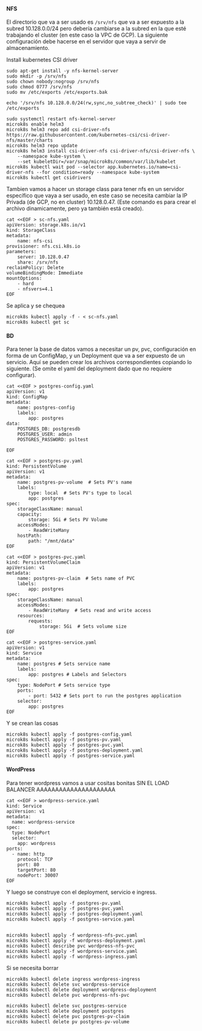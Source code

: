
#### NFS

El directorio que va a ser usado es `/srv/nfs` que va a ser expuesto a la subred 10.128.0.0/24 pero debería cambiarse a la subred en la que esté trabajando el cluster (en este caso la VPC de GCP). La siguiente configuración debe hacerse en el servidor que vaya a servir de almacenamiento.

Install kubernetes CSI driver

    sudo apt-get install -y nfs-kernel-server
    sudo mkdir -p /srv/nfs
    sudo chown nobody:nogroup /srv/nfs
    sudo chmod 0777 /srv/nfs
    sudo mv /etc/exports /etc/exports.bak

    echo '/srv/nfs 10.128.0.0/24(rw,sync,no_subtree_check)' | sudo tee /etc/exports

    sudo systemctl restart nfs-kernel-server
    microk8s enable helm3
    microk8s helm3 repo add csi-driver-nfs https://raw.githubusercontent.com/kubernetes-csi/csi-driver-nfs/master/charts
    microk8s helm3 repo update
    microk8s helm3 install csi-driver-nfs csi-driver-nfs/csi-driver-nfs \
        --namespace kube-system \
        --set kubeletDir=/var/snap/microk8s/common/var/lib/kubelet
    microk8s kubectl wait pod --selector app.kubernetes.io/name=csi-driver-nfs --for condition=ready --namespace kube-system
    microk8s kubectl get csidrivers

Tambien vamos a hacer un storage class para tener nfs en un servidor específico que vaya a ser usado, en este caso se necesita cambiar la IP Privada (de GCP, no en cluster) 10.128.0.47. (Este comando es para crear el archivo dinamicamente, pero ya también está creado).

    cat <<EOF > sc-nfs.yaml
    apiVersion: storage.k8s.io/v1
    kind: StorageClass
    metadata:
        name: nfs-csi
    provisioner: nfs.csi.k8s.io
    parameters:
        server: 10.128.0.47
        share: /srv/nfs
    reclaimPolicy: Delete
    volumeBindingMode: Immediate
    mountOptions:
        - hard
        - nfsvers=4.1
    EOF

Se aplica y se chequea

    microk8s kubectl apply -f - < sc-nfs.yaml
    microk8s kubectl get sc

#### BD

Para tener la base de datos vamos a necesitar un pv, pvc, configuración en forma de un ConfigMap, y un Deployment que va a ser expuesto de un servicio. Aquí se pueden crear los archivos correspondientes copiando lo siguiente. (Se omite el yaml del deployment dado que no requiere configurar).

    cat <<EOF > postgres-config.yaml
    apiVersion: v1
    kind: ConfigMap
    metadata:
        name: postgres-config
        labels:
            app: postgres
    data:
        POSTGRES_DB: postgresdb
        POSTGRES_USER: admin
        POSTGRES_PASSWORD: psltest

    EOF
    
    cat <<EOF > postgres-pv.yaml
    kind: PersistentVolume
    apiVersion: v1
    metadata:
        name: postgres-pv-volume  # Sets PV's name
        labels:
            type: local  # Sets PV's type to local
            app: postgres
    spec:
        storageClassName: manual
        capacity:
            storage: 5Gi # Sets PV Volume
        accessModes:
            - ReadWriteMany
        hostPath:
            path: "/mnt/data"
    EOF

    cat <<EOF > postgres-pvc.yaml
    kind: PersistentVolumeClaim
    apiVersion: v1
    metadata:
        name: postgres-pv-claim  # Sets name of PVC
        labels:
            app: postgres
    spec:
        storageClassName: manual
        accessModes:
            - ReadWriteMany  # Sets read and write access
        resources:
            requests:
                storage: 5Gi  # Sets volume size
    EOF

    cat <<EOF > postgres-service.yaml
    apiVersion: v1
    kind: Service
    metadata:
        name: postgres # Sets service name
        labels:
            app: postgres # Labels and Selectors
    spec:
        type: NodePort # Sets service type
        ports:
            - port: 5432 # Sets port to run the postgres application
        selector:
            app: postgres
    EOF

Y se crean las cosas

    microk8s kubectl apply -f postgres-config.yaml
    microk8s kubectl apply -f postgres-pv.yaml
    microk8s kubectl apply -f postgres-pvc.yaml
    microk8s kubectl apply -f postgres-deployment.yaml
    microk8s kubectl apply -f postgres-service.yaml

#### WordPress

Para tener wordpress vamos a usar cositas bonitas SIN EL LOAD BALANCER AAAAAAAAAAAAAAAAAAAAA

    cat <<EOF > wordpress-service.yaml
    kind: Service
    apiVersion: v1
    metadata:
      name: wordpress-service
    spec:
      type: NodePort
      selector:
        app: wordpress
    ports:
      - name: http
        protocol: TCP
        port: 80
        targetPort: 80
        nodePort: 30007
    EOF
Y luego se construye con el deployment, servicio e ingress.

    microk8s kubectl apply -f postgres-pv.yaml
    microk8s kubectl apply -f postgres-pvc.yaml
    microk8s kubectl apply -f postgres-deployment.yaml
    microk8s kubectl apply -f postgres-service.yaml


    microk8s kubectl apply -f wordpress-nfs-pvc.yaml
    microk8s kubectl apply -f wordpress-deployment.yaml
    microk8s kubectl describe pvc wordpress-nfs-pvc
    microk8s kubectl apply -f wordpress-service.yaml
    microk8s kubectl apply -f wordpress-ingress.yaml

Si se necesita borrar

    microk8s kubectl delete ingress wordpress-ingress
    microk8s kubectl delete svc wordpress-service
    microk8s kubectl delete deployment wordpress-deployment
    microk8s kubectl delete pvc wordpress-nfs-pvc

    microk8s kubectl delete svc postgres-service
    microk8s kubectl delete deployment postgres
    microk8s kubectl delete pvc postgres-pv-claim
    microk8s kubectl delete pv postgres-pv-volume

